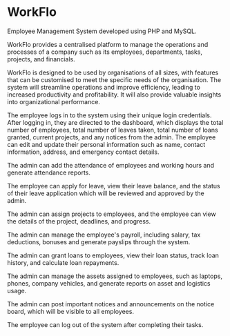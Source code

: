 # WorkFlo

Employee Management System developed using PHP and MySQL.

WorkFlo provides a centralised platform to manage the operations and processes of a company such as its employees, departments, tasks, projects, and financials. 

WorkFlo is designed to be used by organisations of all sizes, with features that can be customised to meet the specific needs of the organisation. The system will streamline operations and improve efficiency, leading to increased productivity and profitability. It will also provide valuable insights into organizational performance.

The employee logs in to the system using their unique login credentials. After logging in, they are directed to the dashboard, which displays the total number of employees, total number of leaves taken, total number of loans granted, current projects, and any notices from the admin. The employee can edit and update their personal information such as name, contact information, address, and emergency contact details.

The admin can add the attendance of employees and working hours and generate attendance reports.

The employee can apply for leave, view their leave balance, and the status of their leave application which will be reviewed and approved by the admin. 

The admin can assign projects to employees, and the employee can view the details of the project, deadlines, and progress.

The admin can manage the employee's payroll, including salary, tax deductions, bonuses and generate payslips through the system.

The admin can grant loans to employees, view their loan status, track loan history, and calculate loan repayments.

The admin can manage the assets assigned to employees, such as laptops, phones, company vehicles, and generate reports on asset and logistics usage.

The admin can post important notices and announcements on the notice board, which will be visible to all employees.

The employee can log out of the system after completing their tasks.
